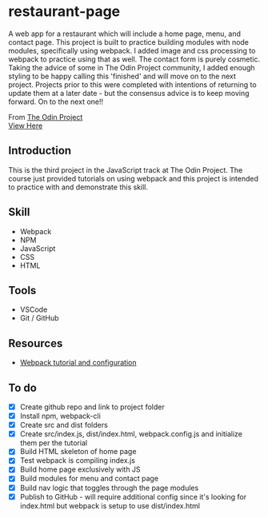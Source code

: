 # restaurant-page
A web app for a restaurant which will include a home page, menu, and contact page. This project is built to practice building modules with node modules, specifically using webpack. I added image and css processing to webpack to practice using that as well. The contact form is purely cosmetic. Taking the advice of some in The Odin Project community, I added enough styling to be happy calling this 'finished' and will move on to the next project. Projects prior to this were completed with intentions of returning to update them at a later date - but the consensus advice is to keep moving forward. On to the next one!! 

From [The Odin Project](https://www.theodinproject.com)  
[View Here](https://jdelles.github.io/restaurant-page/)

## Introduction
This is the third project in the JavaScript track at The Odin Project. The course just provided tutorials on using webpack and this project is intended to practice with and demonstrate this skill. 

## Skill
- Webpack
- NPM
- JavaScript
- CSS
- HTML

## Tools
- VSCode
- Git / GitHub

## Resources
- [Webpack tutorial and configuration](https://webpack.js.org/guides/getting-started/#using-a-configuration)


## To do 
- [X] Create github repo and link to project folder
- [X] Install npm, webpack-cli
- [X] Create src and dist folders
- [X] Create src/index.js, dist/index.html, webpack.config.js and initialize them per the tutorial
- [X] Build HTML skeleton of home page
- [X] Test webpack is compiling index.js 
- [X] Build home page exclusively with JS
- [X] Build modules for menu and contact page 
- [X] Build nav logic that toggles through the page modules
- [X] Publish to GitHub - will require additional config since it's looking for index.html but webpack is setup to use dist/index.html